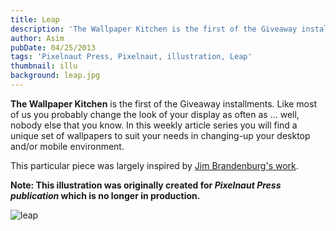```yaml
---
title: Leap
description: 'The Wallpaper Kitchen is the first of the Giveaway installments. Like most of us you probably change the look of your display as often as ... well'
author: Asim
pubDate: 04/25/2013
tags: 'Pixelnaut Press, Pixelnaut, illustration, Leap'
thumbnail: illu
background: leap.jpg
---
```


<strong>The Wallpaper Kitchen</strong> is the first of the Giveaway installments. Like most of us you probably change the look of your display as often as ... well, nobody else that you know. In this weekly article series you will find a unique set of wallpapers to suit your needs in changing-up your desktop and/or mobile environment.

This particular piece was largely inspired by <a href="http://www.jimbrandenburg.com/" target="_blank">Jim Brandenburg's work</a>. 

**Note: This illustration was originally created for *Pixelnaut Press publication* which is no longer in production.**

![leap](/Media/blog/leap.jpg "leap")